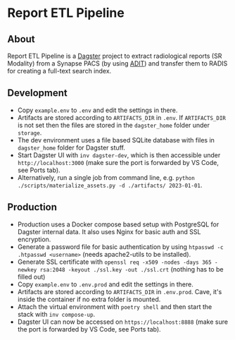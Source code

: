 # Report ETL Pipeline

## About

Report ETL Pipeline is a [Dagster](https://dagster.io/) project to extract radiological reports (SR Modality) from a Synapse PACS (by using [ADIT](https://github.com/radexperts/adit)) and transfer them to RADIS for creating a full-text search index.

## Development

- Copy `example.env` to `.env` and edit the settings in there.
- Artifacts are stored according to `ARTIFACTS_DIR` in `.env`. If `ARTIFACTS_DIR` is not set then the files are stored in the `dagster_home` folder under `storage`.
- The dev environment uses a file based SQLite database with files in `dagster_home` folder for Dagster stuff.
- Start Dagster UI with `inv dagster-dev`, which is then accessible under `http://localhost:3000` (make sure the port is forwarded by VS Code, see Ports tab).
- Alternatively, run a single job from command line, e.g. `python ./scripts/materialize_assets.py -d ./artifacts/ 2023-01-01`.

## Production

- Production uses a Docker compose based setup with PostgreSQL for Dagster internal data. It also uses Nginx for basic auth and SSL encryption.
- Generate a password file for basic authentication by using `htpasswd -c .htpasswd <username>` (needs apache2-utils to be installed).
- Generate SSL certificate with `openssl req -x509 -nodes -days 365 -newkey rsa:2048 -keyout ./ssl.key -out ./ssl.crt` (nothing has to be filled out)
- Copy `example.env` to `.env.prod` and edit the settings in there.
- Artifacts are stored according to `ARTIFACTS_DIR` in `.env.prod`. Cave, it's inside the container if no extra folder is mounted.
- Attach the virtual environment with `poetry shell` and then start the stack with `inv compose-up`.
- Dagster UI can now be accessed on `https://localhost:8888` (make sure the port is forwarded by VS Code, see Ports tab).
